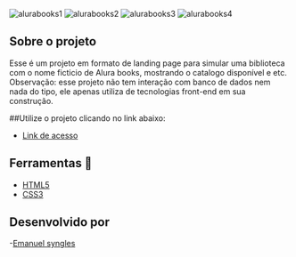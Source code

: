 ![alurabooks1](https://github.com/Emanuelsyngles/Alura-books/assets/122393755/961e1360-f2c3-45ed-bdd7-fc948c77fbda)
![alurabooks2](https://github.com/Emanuelsyngles/Alura-books/assets/122393755/cd9970d5-cd9a-4fa1-a457-617f51b0b86f)
![alurabooks3](https://github.com/Emanuelsyngles/Alura-books/assets/122393755/02e8ba5a-8893-411b-a946-736179eb5ce9)
![alurabooks4](https://github.com/Emanuelsyngles/Alura-books/assets/122393755/00795871-60db-4100-ab0a-20a810d6603f)

 ## Sobre o projeto
 Esse é um projeto em formato de landing page para simular uma biblioteca com o nome ficticio de Alura books, mostrando o catalogo disponível e etc.
 Observação: esse projeto não tem interação com banco de dados nem nada do tipo, ele apenas utiliza de tecnologias front-end em sua construção.

 ##Utilize o projeto clicando no link abaixo:
  - [Link de acesso](https://alurabookssitebiblioteca.netlify.app/) 
 
 ## Ferramentas 🔧
 - [HTML5](https://html.com/)
 - [CSS3](https://developer.mozilla.org/pt-BR/docs/Web/CSS)

## Desenvolvido por

 -[Emanuel syngles](https://www.linkedin.com/in/emanuel-syngles-464985248/)
